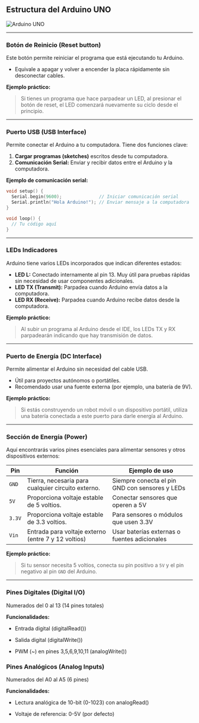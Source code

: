 ## Estructura del Arduino UNO

![Arduino UNO](https://github.com/user-attachments/assets/4dc8e957-8513-4d27-ba32-e722bb53429a)

---

### Botón de Reinicio (Reset button)

Este botón permite reiniciar el programa que está ejecutando tu Arduino.
- Equivale a apagar y volver a encender la placa rápidamente sin desconectar cables.

**Ejemplo práctico:**  
> Si tienes un programa que hace parpadear un LED, al presionar el botón de reset, el LED comenzará nuevamente su ciclo desde el principio.

---

### Puerto USB (USB Interface)

Permite conectar el Arduino a tu computadora. Tiene dos funciones clave:

1. **Cargar programas (sketches)** escritos desde tu computadora.
2. **Comunicación Serial:** Enviar y recibir datos entre el Arduino y la computadora.

**Ejemplo de comunicación serial:**

```cpp
void setup() {
  Serial.begin(9600);              // Iniciar comunicación serial
  Serial.println("Hola Arduino!"); // Enviar mensaje a la computadora
}

void loop() {
  // Tu código aquí
}
```

---

### LEDs Indicadores

Arduino tiene varios LEDs incorporados que indican diferentes estados:

- **LED L:** Conectado internamente al pin 13. Muy útil para pruebas rápidas sin necesidad de usar componentes adicionales.
- **LED TX (Transmit):** Parpadea cuando Arduino envía datos a la computadora.
- **LED RX (Receive):** Parpadea cuando Arduino recibe datos desde la computadora.

**Ejemplo práctico:**  
> Al subir un programa al Arduino desde el IDE, los LEDs TX y RX parpadearán indicando que hay transmisión de datos.

---

### Puerto de Energía (DC Interface)

Permite alimentar el Arduino sin necesidad del cable USB.

- Útil para proyectos autónomos o portátiles.
- Recomendado usar una fuente externa (por ejemplo, una batería de 9V).

**Ejemplo práctico:**
> Si estás construyendo un robot móvil o un dispositivo portátil, utiliza una batería conectada a este puerto para darle energía al Arduino.

---

### Sección de Energía (Power)

Aquí encontrarás varios pines esenciales para alimentar sensores y otros dispositivos externos:

| Pin   | Función                                            | Ejemplo de uso                                |
|-------|----------------------------------------------------|-----------------------------------------------|
| `GND` | Tierra, necesaria para cualquier circuito externo. | Siempre conecta el pin GND con sensores y LEDs |
| `5V`  | Proporciona voltaje estable de 5 voltios.          | Conectar sensores que operen a 5V             |
| `3.3V`| Proporciona voltaje estable de 3.3 voltios.        | Para sensores o módulos que usen 3.3V         |
| `Vin` | Entrada para voltaje externo (entre 7 y 12 voltios)| Usar baterías externas o fuentes adicionales  |

**Ejemplo práctico:**
> Si tu sensor necesita 5 voltios, conecta su pin positivo a `5V` y el pin negativo al pin `GND` del Arduino.

---

### Pines Digitales (Digital I/O)

Numerados del 0 al 13 (14 pines totales)

**Funcionalidades:**

- Entrada digital (digitalRead())

- Salida digital (digitalWrite())

- PWM (~) en pines 3,5,6,9,10,11 (analogWrite())


### Pines Analógicos (Analog Inputs)

Numerados del A0 al A5 (6 pines)

**Funcionalidades:**

- Lectura analógica de 10-bit (0-1023) con analogRead()

- Voltaje de referencia: 0-5V (por defecto)




